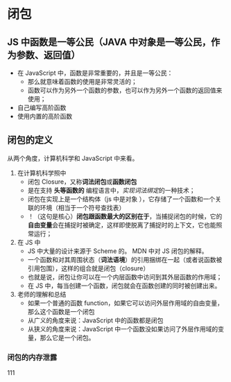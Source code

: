 # 闭包

## JS 中函数是一等公民（JAVA 中对象是一等公民，作为参数、返回值）

- 在 JavaScript 中，函数是非常重要的，并且是一等公民：
  - 那么就意味着函数的使用是非常灵活的；
  - 函数可以作为另外一个函数的参数，也可以作为另外一个函数的返回值来使用；
- 自己编写高阶函数
- 使用内置的高阶函数

## 闭包的定义

从两个角度，计算机科学和 JavaScript 中来看。

1. 在计算机科学照中
   - 闭包 Closure，又称**词法闭包**或**函数闭包**
   - 是在支持 **头等函数的** 编程语言中，*实现词法绑定*的一种技术；
   - 闭包在实现上是一个结构体（js 中是对象 ），它存储了一个函数和一个关联的环境（相当于一个符号查找表）
   - ！（这句是核心）**闭包跟函数最大的区别在于**，当捕捉闭包的时候，它的**自由变量**会在捕捉时被确定，这样即使脱离了捕捉时的上下文，它也能照常运行；
2. 在 JS 中
   - JS 中大量的设计来源于 Scheme 的。
     MDN 中对 JS 闭包的解释。
   - 一个函数和对其周围状态（**词法语境**）的引用捆绑在一起（或者说函数被引用包围），这样的组合就是闭包（closure）
   - 也就是说，闭包让你可以在一个内层函数中访问到其外层函数的作用域；
   - 在 JS 中，每当创建一个函数，闭包就会在函数创建的同时被创建出来。
3. 老师的理解和总结
   - 如果一个普通的函数 function，如果它可以访问外层作用域的自由变量，那么这个函数是一个闭包
   - 从广义的角度来说：JavaScript 中的函数都是闭包
   - 从狭义的角度来说：JavaScript 中一个函数没如果访问了外层作用域的变量，那么它是一个闭包。

### 闭包的内存泄露

111
